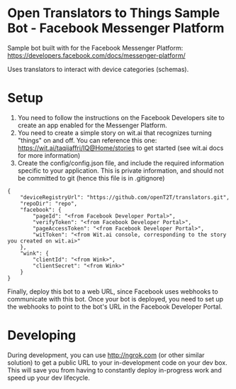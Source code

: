 # Open Translators to Things Sample Bot - Facebook Messenger Platform

Sample bot built with for the Facebook Messenger Platform: https://developers.facebook.com/docs/messenger-platform/

Uses translators to interact with device categories (schemas).

# Setup

1. You need to follow the instructions on the Facebook Developers site to create an app enabled for the Messenger Platform.
2. You need to create a simple story on wit.ai that recognizes turning "things" on and off. You can reference this one:
   https://wit.ai/taqijaffri/IQ@Home/stories to get started (see wit.ai docs for more information)
3. Create the config/config.json file, and include the required information specific to your application.
   This is private information, and should not be committed to git (hence this file is in .gitignore)

```
{
    "deviceRegistryUrl": "https://github.com/openT2T/translators.git",
    "repoDir": "repo",
    "facebook": {
        "pageId": "<from Facebook Developer Portal>",
        "verifyToken": "<from Facebook Developer Portal>",
        "pageAccessToken": "<from Facebook Developer Portal>",
        "witToken": "<from Wit.ai console, corresponding to the story you created on wit.ai>"
    },
    "wink": {
        "clientId": "<from Wink>",
        "clientSecret": "<from Wink>"
    }
}
```

Finally, deploy this bot to a web URL, since Facebook uses webhooks to communicate with this bot. Once your bot
is deployed, you need to set up the webhooks to point to the bot's URL in the Facebook Developer Portal.

# Developing

During development, you can use http://ngrok.com (or other similar solution) to get a public URL to your in-development code on
your dev box. This will save you from having to constantly deploy in-progress work and speed up your dev lifecycle.
